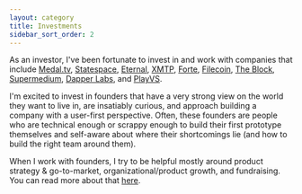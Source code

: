```yaml
---
layout: category
title: Investments
sidebar_sort_order: 2
---
```


As an investor, I've been fortunate to invest in and work with companies that include [Medal.tv](https://medal.tv/), [Statespace](https://statespace.gg/), [Eternal](https://eternal.plus/), [XMTP](https://xmtp.com/), [Forte](https://www.forte.io/), [Filecoin](https://filecoin.io/), [The Block](https://www.theblockcrypto.com/), [Supermedium](http://supermedium.com/), [Dapper Labs](https://www.dapperlabs.com/), and [PlayVS](https://www.playvs.com/).

I'm excited to invest in founders that have a very strong view on the world they want to live in, are insatiably curious, and approach building a company with a user-first perspective. Often, these founders are people who are technical enough or scrappy enough to build their first prototype themselves and self-aware about where their shortcomings lie (and how to build the right team around them).

 When I work with founders, I try to be helpful mostly around product strategy & go-to-market, organizational/product growth, and fundraising. You can read more about that [here](/workwithme/).
